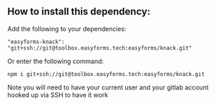 ## How to install this dependency:
Add the following to your dependencies:

`"easyforms-knack": "git+ssh://git@toolbox.easyforms.tech:easyforms/knack.git"`

Or enter the following command:

`npm i git+ssh://git@toolbox.easyforms.tech:easyforms/knack.git`

Note you will need to have your current user and your gitlab account hooked up 
via SSH to have it work
